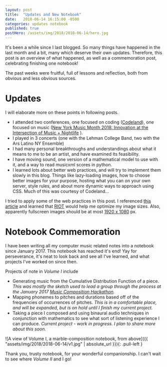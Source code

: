 ```yaml
---
layout: post
title:  "Updates and New Notebook"
date:   2018-06-14 16:15:00 -0500
categories: updates notebook
published: true
postHero: /assets/img/2018/2018-06-14/hero.jpg
---
```

It's been a while since I last blogged.
So many things have happened in the last month and a bit,
many which deserve their own updates.
Therefore, this post is an overview of what happened,
as well as a commemoration post, celebrating finishing one notebook!

The past weeks were fruitful, full of lessons and reflection, both from obvious and less obvious sources.

# Updates
I will elaborate more on these points in following posts.
- I attended two conferences, one focused on coding ([Codeland](http://codelandconf.com)), one focused on music ([New York Music Month 2018: Innovation at the Intersection of Music + Nightlife](https://www.nymusicmonth.nyc/ny-music-month-conference/) ).
- I played in 3 concerts (one with the Lehman College Band, two with the Ars Latino NY Ensemble)
- I had many personal breakthroughs and understandings about what it means to me to be an artist, and have examined its feasibility.
- I have moving sound, one version of a mathematical model to use with it, and a way to read musicxml scores in python.
- I learned lots about better web practices, and will try to implement them slowly in this blog. Things like lazy-loading images, how to choose better images for your purpose, hosting what you can on your own server, style rules, and about more dynamic ways to approach using CSS. Much of this was courtesy of Codeland...

I tried to apply some of the web practices in this post.
I referenced [this article](https://orbitingweb.com/blog/optimizing-jpeg-images/)
and learned that [RIOT](http://luci.criosweb.ro/riot/) would help me optimize my image sizes. Also, apparently fullscreen images should be at most [1920 x 1080](https://www.webmalama.com/the-best-full-screen-background-image-sizes-for-web-design/) px.

# Notebook Commemoration
I have been writing all my computer music related notes into a notebook since January 2017. This notebook has reached it's end! Yay for perseverance, it's neat to look back and see all I've learned, and what projects I've worked on since then.

Projects of note in *Volume I* include
- Generating music from the Cumulative Distribution Function of a piece. *This was mostly the sketch used to lead a group through the process at the January 2017 [Music Composition Hackathon](http://monthlymusichackathon.org/post/155351117067/music-composition-hackathon).*
- Mapping phonemes to pitches and durations based off of the frequencies of occurrences of pitches. *This is in a comfortable place, and will be expanded, but is on hold until I finish my current project.*
- Taking a piece I composed and using binaural audio techniques in conjunction with mathematics to see what sort of listening experience I can produce. *Current project - work in progress. I plan to share more about this soon.*

![A view of Volume I, a marble-composition notebook, from above]({{ "assets/img/2018/2018-06-14/v1.jpg" | absolute_url }}){: .pull-left }

Thank you, trusty notebook, for your wonderful companionship. I can't wait to see where *Volume II* and I go!
